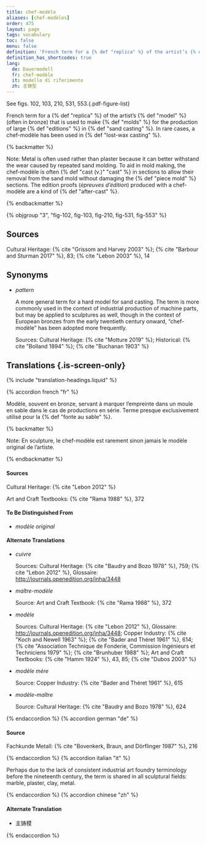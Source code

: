```yaml
---
title: chef-modèle
aliases: [chef-modèles]
order: 475
layout: page
tags: vocabulary
toc: false
menu: false
definition: 'French term for a {% def "replica" %} of the artist’s {% def "model" %} (often in bronze) that is used to make {% def "molds" %} for the production of large {% def "editions" %} in {% def "sand casting" %}. In rare cases, a chef-modèle has been used in {% def "lost-wax casting" %}.'
definition_has_shortcodes: true
lang:
  de: Dauermodell
  fr: chef-modèle
  it: modello di riferimento
  zh: 主铸型
---
```


See figs. 102, 103, 210, 531, 553.{.pdf-figure-list}

French term for a {% def "replica" %} of the artist’s {% def "model" %} (often in bronze) that is used to make {% def "molds" %} for the production of large {% def "editions" %} in {% def "sand casting" %}. In rare cases, a chef-modèle has been used in {% def "lost-wax casting" %}.

{% backmatter %}

Note: Metal is often used rather than plaster because it can better withstand the wear caused by repeated sand molding. To aid in mold making, the chef-modèle is often {% def "cast (v.)" "cast" %} in sections to allow their removal from the sand mold without damaging the {% def "piece mold" %} sections. The edition proofs (*épreuves d’édition*) produced with a chef-modèle are a kind of {% def "after-cast" %}.

{% endbackmatter %}

{% objgroup "3", "fig-102, fig-103, fig-210, fig-531, fig-553" %}

## Sources

Cultural Heritage: {% cite "Grissom and Harvey 2003" %}; {% cite "Barbour and Sturman 2017" %}, 83; {% cite "Lebon 2003" %}, 14

## Synonyms

- *pattern*

    A more general term for a hard model for sand casting. The term is more commonly used in the context of industrial production of machine parts, but may be applied to sculptures as well, though in the context of European bronzes from the early twentieth century onward, “chef-modèle” has been adopted more frequently.

    Sources: Cultural Heritage: {% cite "Motture 2019" %}; Historical: {% cite "Bolland 1894" %}; {% cite "Buchanan 1903" %}

## Translations {.is-screen-only}

<div class="accordion">
{% include "translation-headings.liquid" %}

{% accordion french "fr" %}

Modèle, souvent en bronze, servant à marquer l’empreinte dans un moule en sable dans le cas de productions en série. Terme presque exclusivement utilisé pour la {% def "fonte au sable" %}.

{% backmatter %}

Note: En sculpture, le chef-modèle est rarement sinon jamais le modèle original de l’artiste.

{% endbackmatter %}

#### Sources

Cultural Heritage: {% cite "Lebon 2012" %}

Art and Craft Textbooks: {% cite "Rama 1988" %}, 372

#### To Be Distinguished From

- *modèle original*

#### Alternate Translations

- *cuivre*

    Sources: Cultural Heritage: {% cite "Baudry and Bozo 1978" %}, 759; {% cite "Lebon 2012" %}, Glossaire: <http://journals.openedition.org/inha/3448>

- *maître-modèle*

    Source: Art and Craft Textbook: {% cite "Rama 1988" %}, 372

- *modèle*

    Sources: Cultural Heritage: {% cite "Lebon 2012" %}, Glossaire: <http://journals.openedition.org/inha/3448>; Copper Industry: {% cite "Koch and Newell 1963" %}; {% cite "Bader and Théret 1961" %}, 614; {% cite "Association Technique de Fonderie, Commission Ingénieurs et Techniciens 1979" %}; {% cite "Brunhuber 1988" %}; Art and Craft Textbooks: {% cite "Hamm 1924" %}, 43, 85; {% cite "Dubos 2003" %}

- *modèle mère*

    Source: Copper Industry: {% cite "Bader and Théret 1961" %}, 615

- *modèle-maître*

    Source: Cultural Heritage: {% cite "Baudry and Bozo 1978" %}, 624

{% endaccordion %}
{% accordion german "de" %}

#### Source

Fachkunde Metall: {% cite "Bovenkerk, Braun, and Dörflinger 1987" %}, 216

{% endaccordion %}
{% accordion italian "it" %}

Perhaps due to the lack of consistent industrial art foundry terminology before the nineteenth century, the term is shared in all sculptural fields: marble, plaster, clay, metal.

{% endaccordion %}
{% accordion chinese "zh" %}

#### Alternate Translation

- <span lang="zh">主铸模</span>

{% endaccordion %}

</div>
